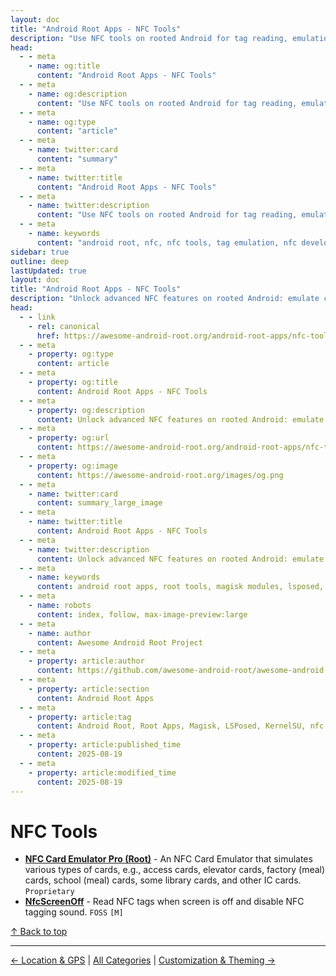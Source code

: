 ```yaml
---
layout: doc
title: "Android Root Apps - NFC Tools"
description: "Use NFC tools on rooted Android for tag reading, emulation, and low-level NFC operations for development, automation, and hardware interfacing."
head:
  - - meta
    - name: og:title
      content: "Android Root Apps - NFC Tools"
  - - meta
    - name: og:description
      content: "Use NFC tools on rooted Android for tag reading, emulation, and low-level NFC operations for development, automation, and hardware interfacing."
  - - meta
    - name: og:type
      content: "article"
  - - meta
    - name: twitter:card
      content: "summary"
  - - meta
    - name: twitter:title
      content: "Android Root Apps - NFC Tools"
  - - meta
    - name: twitter:description
      content: "Use NFC tools on rooted Android for tag reading, emulation, and low-level NFC operations for development, automation, and hardware interfacing."
  - - meta
    - name: keywords
      content: "android root, nfc, nfc tools, tag emulation, nfc development, rooted apps"
sidebar: true
outline: deep
lastUpdated: true
layout: doc
title: "Android Root Apps - NFC Tools"
description: "Unlock advanced NFC features on rooted Android: emulate cards, automate tasks, and enhance device interactions with powerful root-enabled NFC tools."
head:
  - - link
    - rel: canonical
      href: https://awesome-android-root.org/android-root-apps/nfc-tools
  - - meta
    - property: og:type
      content: article
  - - meta
    - property: og:title
      content: Android Root Apps - NFC Tools
  - - meta
    - property: og:description
      content: Unlock advanced NFC features on rooted Android: emulate cards, automate tasks, and enhance device interactions with powerful root-enabled NFC tools.
  - - meta
    - property: og:url
      content: https://awesome-android-root.org/android-root-apps/nfc-tools
  - - meta
    - property: og:image
      content: https://awesome-android-root.org/images/og.png
  - - meta
    - name: twitter:card
      content: summary_large_image
  - - meta
    - name: twitter:title
      content: Android Root Apps - NFC Tools
  - - meta
    - name: twitter:description
      content: Unlock advanced NFC features on rooted Android: emulate cards, automate tasks, and enhance device interactions with powerful root-enabled NFC tools.
  - - meta
    - name: keywords
      content: android root apps, root tools, magisk modules, lsposed, kernelsu, nfc tools, nfc emulation, nfc automation
  - - meta
    - name: robots
      content: index, follow, max-image-preview:large
  - - meta
    - name: author
      content: Awesome Android Root Project
  - - meta
    - property: article:author
      content: https://github.com/awesome-android-root/awesome-android-root
  - - meta
    - property: article:section
      content: Android Root Apps
  - - meta
    - property: article:tag
      content: Android Root, Root Apps, Magisk, LSPosed, KernelSU, nfc tools, nfc emulation
  - - meta
    - property: article:published_time
      content: 2025-08-19
  - - meta
    - property: article:modified_time
      content: 2025-08-19
---
```


# NFC Tools
- **[NFC Card Emulator Pro (Root)](https://play.google.com/store/apps/details?id=com.yuanwofei.cardemulator.pro)** - An NFC Card Emulator that simulates various types of cards, e.g., access cards, elevator cards, factory (meal) cards, school (meal) cards, some library cards, and other IC cards. `Proprietary`
- **[NfcScreenOff](https://github.com/Jon8RFC/NfcScreenOff)** - Read NFC tags when screen is off and disable NFC tagging sound. `FOSS` `[M]`

[↑ Back to top](#table-of-contents)

---
[← Location & GPS](./location-and-gps.md) | [All Categories](./index.md) | [Customization & Theming →](./customization.md)